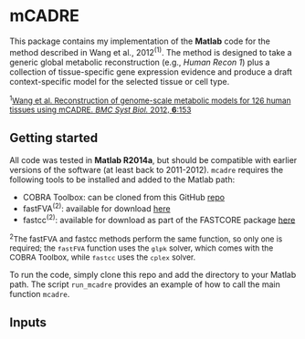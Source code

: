 # mCADRE

This package contains my implementation of the **Matlab** code for the method described in Wang et al., 2012<sup>(1)</sup>. The method is designed to take a generic global metabolic reconstruction (e.g., *Human Recon 1*) plus a collection of tissue-specific gene expression evidence and produce a draft context-specific model for the selected tissue or cell type.

<span style=font-size:10pt><sup>1</sup>[Wang et al. Reconstruction of genome-scale metabolic models for 126 human tissues using mCADRE. *BMC Syst Biol.* 2012, **6**:153](http://www.ncbi.nlm.nih.gov/pubmed/23234303)</span>

## Getting started

All code was tested in **Matlab R2014a**, but should be compatible with earlier versions of the software (at least back to 2011-2012). `mcadre` requires the following tools to be installed and added to the Matlab path:  

+ COBRA Toolbox: can be cloned from this GitHub [repo](https://github.com/opencobra/cobratoolbox)  
+ fastFVA<sup>(2)</sup>: available for download [here](https://notendur.hi.is/ithiele/software/fastfva.html)
+ fastcc<sup>(2)</sup>: available for download as part of the FASTCORE package [here](http://wwwen.uni.lu/recherche/fstc/life_sciences_research_unit/research_areas/systems_biology/software)

<span style=font-size:10pt><sup>2</sup>The fastFVA and fastcc methods perform the same function, so only one is required; the `fastFVA` function uses the `glpk` solver, which comes with the COBRA Toolbox, while `fastcc` uses the `cplex` solver.</span>

To run the code, simply clone this repo and add the directory to your Matlab path. The script `run_mcadre` provides an example of how to call the main function `mcadre`.

## Inputs
